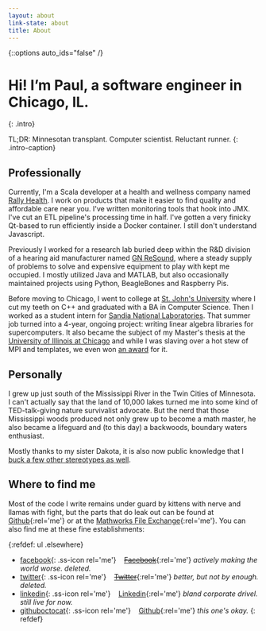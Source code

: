 ```yaml
---
layout: about
link-state: about
title: About
---
```


{::options auto_ids="false" /}
# Hi! Iʼm Paul, a software engineer in Chicago, IL.
{: .intro}

TL;DR: Minnesotan transplant. Computer scientist. Reluctant runner.
{: .intro-caption}

## Professionally
Currently, I'm a Scala developer at a health and wellness company named [Rally Health](https://rallyhealth.com). I work on products that make it easier to find quality and affordable care near you. I've written monitoring tools that hook into JMX. I've cut an ETL pipeline's processing time in half. I've gotten a very finicky Qt-based to run efficiently inside a Docker container. I still don't understand Javascript.

Previously I worked for a research lab buried deep within the R&amp;D division of a hearing aid manufacturer named [GN ReSound](http://gnresound-group.com/), where a steady supply of problems to solve and expensive equipment to play with kept me occupied. I mostly utilized Java and MATLAB, but also occasionally maintained projects using Python, BeagleBones and Raspberry Pis.

Before moving to Chicago, I went to college at [St. John's University](http://csbsju.edu/) where I cut my teeth on C++ and graduated with a BA in Computer Science. Then I worked as a student intern for [Sandia National Laboratories](http://www.sandia.gov/"). That summer job turned into a 4-year, ongoing project: writing linear algebra libraries for supercomputers. It also became the subject of my Master's thesis at the [University of Illinois at Chicago](http://www.uic.edu/uic/) and while I was slaving over a hot stew of MPI and templates, we even won [an award](http://www.rdmag.com/award-winners/2004/08/pearl-real-gem) for it.

## Personally
I grew up just south of the Mississippi River in the Twin Cities of Minnesota. I can't actually say that the land of 10,000 lakes turned me into some kind of TED-talk-giving nature survivalist advocate. But the nerd that those Mississippi woods produced not only grew up to become a math master, he also became a lifeguard and (to this day) a backwoods, boundary waters enthusiast.

Mostly thanks to my sister Dakota, it is also now public knowledge that I [buck a few other stereotypes as well](http://monkeybicycle.net/your-humble-prairie-hometown/).

## Where to find me
Most of the code I write remains under guard by kittens with nerve and llamas with fight, but the parts that do leak out can be found at [Github](https://github.com/psexton){:rel='me'} or at the [Mathworks File Exchange](http://www.mathworks.com/matabcentral/fileexchange/authors/106467){:rel='me'}. You can also find me at these fine establishments:

{:refdef: ul .elsewhere}
- [facebook](http://facebook.com/psexton){: .ss-icon rel='me'} &nbsp;&nbsp; [~~Facebook~~](http://facebook.com/psexton){:rel='me'} _actively making the world worse. deleted._
- [twitter](https://twitter.com/paulsexton){: .ss-icon rel='me'} &nbsp;&nbsp; [~~Twitter~~](https://twitter.com/paulsexton){:rel='me'} _better, but not by enough. deleted._
- [linkedin](https://linkedin.com/in/pmsexton){: .ss-icon rel='me'} &nbsp;&nbsp; [Linkedin](https://linkedin.com/in/pmsexton){:rel='me'} _bland corporate drivel. still live for now._
- [githuboctocat](https://github.com/psexton){: .ss-icon rel='me'} &nbsp;&nbsp; [Github](https://github.com/psexton){:rel='me'} _this one's okay._
{: refdef}
